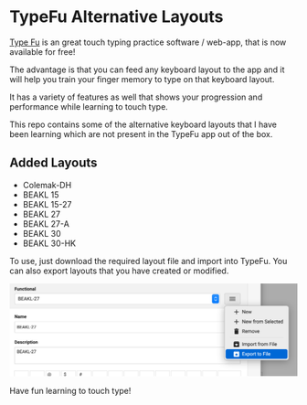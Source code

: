 # TypeFu Alternative Layouts

[Type Fu](https://type-fu.com/) is an great touch typing practice software / web-app, that is now available for free!

The advantage is that you can feed any keyboard layout to the app and it will help you train your finger memory to type on that keyboard layout.

It has a variety of features as well that shows your progression and performance while learning to touch type.

This repo contains some of the alternative keyboard layouts that I have been learning which are not present in the TypeFu app out of the box.

## Added Layouts

+ Colemak-DH
+ BEAKL 15
+ BEAKL 15-27
+ BEAKL 27
+ BEAKL 27-A
+ BEAKL 30
+ BEAKL 30-HK

To use, just download the required layout file and import into TypeFu. You can also export layouts that you have created or modified.

![Import a Layout Menu](./img/2022-12-24-08-58-31.png)

Have fun learning to touch type!
